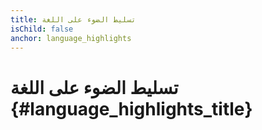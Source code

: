 ```yaml
---
title: تسليط الضوء على اللغة
isChild: false
anchor: language_highlights
---
```


# تسليط الضوء على اللغة {#language_highlights_title}
